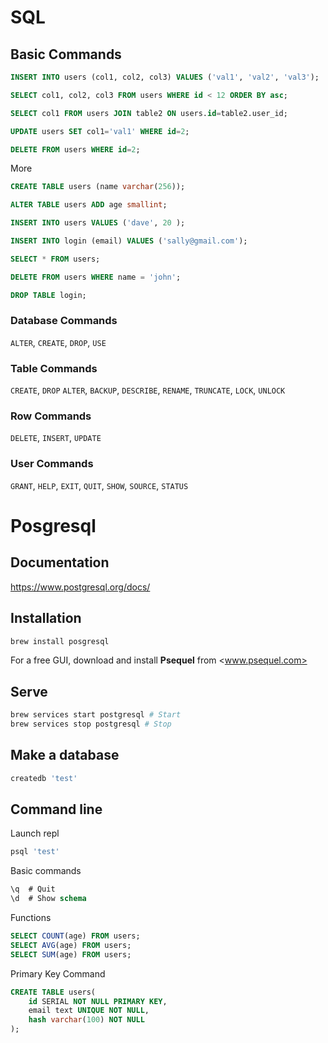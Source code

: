 # SQL

## Basic Commands

```sql
INSERT INTO users (col1, col2, col3) VALUES ('val1', 'val2', 'val3');

SELECT col1, col2, col3 FROM users WHERE id < 12 ORDER BY asc;

SELECT col1 FROM users JOIN table2 ON users.id=table2.user_id;

UPDATE users SET col1='val1' WHERE id=2;

DELETE FROM users WHERE id=2;
```

More

```sql
CREATE TABLE users (name varchar(256));

ALTER TABLE users ADD age smallint;

INSERT INTO users VALUES ('dave', 20 );

INSERT INTO login (email) VALUES ('sally@gmail.com');

SELECT * FROM users;

DELETE FROM users WHERE name = 'john';

DROP TABLE login;
```

### Database Commands

`ALTER`, `CREATE`, `DROP`, `USE`

### Table Commands

`CREATE`, `DROP`
`ALTER`, `BACKUP`, `DESCRIBE`, `RENAME`, `TRUNCATE`, `LOCK`, `UNLOCK`

### Row Commands

`DELETE`, `INSERT`, `UPDATE`

### User Commands

`GRANT`, `HELP`, `EXIT`, `QUIT`, `SHOW`, `SOURCE`, `STATUS`

# Posgresql

## Documentation

<https://www.postgresql.org/docs/>

## Installation

```sh
brew install posgresql
```

For a free GUI, download and install **Psequel** from <www.psequel.com>

## Serve

```sh
brew services start postgresql # Start
brew services stop postgresql # Stop
```

## Make a database

```sh
createdb 'test'
```

## Command line

Launch repl

```sh
psql 'test'
```

Basic commands

```sql
\q  # Quit
\d  # Show schema
```

Functions

```sql
SELECT COUNT(age) FROM users;
SELECT AVG(age) FROM users;
SELECT SUM(age) FROM users;
```

Primary Key Command

```sql
CREATE TABLE users(
    id SERIAL NOT NULL PRIMARY KEY,
    email text UNIQUE NOT NULL,
    hash varchar(100) NOT NULL
);
```
